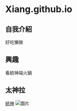 # Xiang.github.io
## 自我介紹
好吃懶做
## 興趣
看統神端火鍋
## 太神拉
[統神](https://images.app.goo.gl/5FFs8NN5da93TVLr9)
![圖片](https://images.app.goo.gl/5FFs8NN5da93TVLr9)
